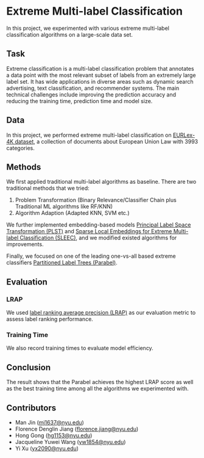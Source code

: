 # Extreme Multi-label Classification

In this project, we experimented with various extreme multi-label classification algorithms on a large-scale data set.

## Task
Extreme classification is a multi-label classification problem that annotates a data point with the most relevant subset of labels from an extremely large label set. 
It has wide applications in diverse areas such as dynamic search advertising, text classification, and recommender systems. 
The main technical challenges include improving the prediction accuracy and reducing the training time, prediction time and model size. 

## Data
In this project, we performed extreme multi-label classification on [EURLex-4K dataset](http://manikvarma.org/downloads/XC/XMLRepository.html), 
a collection of documents about European Union Law with 3993 categories. 

## Methods

We first applied traditional multi-label algorithms as baseline. 
There are two traditional methods that we tried:
1. Problem Transformation (Binary Relevance/Classifier Chain plus Traditional ML algorithms like RF/KNN)
2. Algorithm Adaption (Adapted KNN, SVM etc.)

We further implemented embedding-based models [Principal Label Space Transformation (PLST)](https://www.csie.ntu.edu.tw/~htlin/paper/doc/plst.pdf) 
and [Sparse Local Embeddings for Extreme Multi-label Classification (SLEEC)](https://papers.nips.cc/paper/5969-sparse-local-embeddings-for-extreme-multi-label-classification), 
and we modified existed algorithms for improvements. 

Finally, we focused on one of the leading one-vs-all based extreme classifiers [Partitioned Label Trees (Parabel)](http://manikvarma.org/pubs/prabhu18b.pdf). 

## Evaluation

### LRAP
We used [label ranking average precision (LRAP)](https://scikit-learn.org/stable/modules/generated/sklearn.metrics.label_ranking_average_precision_score.html) as our evaluation metric to assess label ranking performance. 
### Training Time
We also record training times to evaluate model efficiency. 

## Conclusion
The result shows that the Parabel achieves the highest LRAP score as well as the best training time 
among all the algorithms we experimented with.

## Contributors

* Man Jin (mj1637@nyu.edu)
* Florence Denglin Jiang (florence.jiang@nyu.edu)
* Hong Gong (hg1153@nyu.edu)
* Jacqueline Yuwei Wang (yw1854@nyu.edu)
* Yi Xu (yx2090@nyu.edu)
